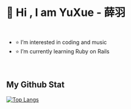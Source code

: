 <h1>👋 Hi , I am YuXue - 薛羽 </h1>
<br>
<ul>
  <li style= "style='none'"> ⭐️ I’m interested in coding and music</li>
  <li> ⭐️ I’m currently learning Ruby on Rails</li>
</ul>

<br>
<h2> My Github Stat </h2>

[![Top Langs](https://github-readme-stats.vercel.app/api/top-langs/?username=Owen5254&theme=tokyonight)](https://github.com/anuraghazra/github-readme-stats)



